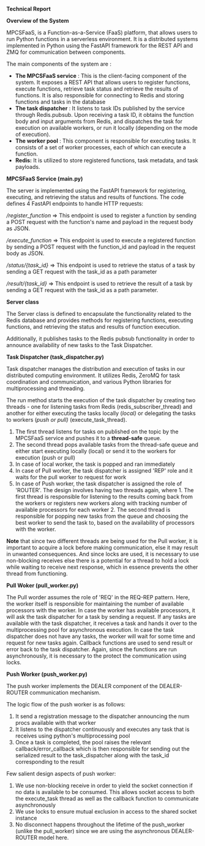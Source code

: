 **Technical Report**

**Overview of the System**

MPCSFaaS, is a Function-as-a-Service (FaaS) platform, that allows users to run Python functions in a serverless environment. It is a distributed systems implemented in Python using the FastAPI framework for the REST API and ZMQ for communication between components.

The main components of the system are :

- **The MPCSFaaS service** : This is the client-facing component of the system. It exposes a REST API that allows users to register functions, execute functions, retrieve task status and retrieve the results of functions. It is also responsible for connecting to Redis and storing functions and tasks in the database
- **The task dispatcher** : It listens to task IDs published by the service through Redis.pubsub. Upon receiving a task ID, it obtains the function body and input arguments from Redis, and dispatches the task for execution on available workers, or run it locally (depending on the mode of execution).
- **The worker pool** : This component is responsible for executing tasks. It consists of a set of worker processes, each of which can execute a function.
- **Redis:** It is utilized to store registered functions, task metadata, and task payloads.

**MPCSFaaS Service (main.py)**

The server is implemented using the FastAPI framework for registering, executing, and retrieving the status and results of functions. The code defines 4 FastAPI endpoints to handle HTTP requests:

_/register\_function_ =\> This endpoint is used to register a function by sending a POST request with the function's name and payload in the request body as JSON.

_/execute\_function_ =\> This endpoint is used to execute a registered function by sending a POST request with the function\_id and payload in the request body as JSON.

_/status/{task\_id}_ =\> This endpoint is used to retrieve the status of a task by sending a GET request with the task\_id as a path parameter

_/result/{task\_id}_ =\> This endpoint is used to retrieve the result of a task by sending a GET request with the task\_id as a path parameter.

**Server class**

The Server class is defined to encapsulate the functionality related to the Redis database and provides methods for registering functions, executing functions, and retrieving the status and results of function execution.

Additionally, it publishes tasks to the Redis pubsub functionality in order to announce availability of new tasks to the Task Dispatcher.

**Task Dispatcher (task\_dispatcher.py)**

Task dispatcher manages the distribution and execution of tasks in our distributed computing environment. It utilizes Redis, ZeroMQ for task coordination and communication, and various Python libraries for multiprocessing and threading.

The run method starts the execution of the task dispatcher by creating two threads - one for listening tasks from Redis (redis\_subscriber\_thread) and another for either executing the tasks locally (_local)_ or delegating the tasks to workers (_push or pull)_ (execute\_task\_thread).

1. The first thread listens for tasks on published on the topic by the MPCSFaaS service and pushes it to a **thread-safe** queue.
2. The second thread pops available tasks from the thread-safe queue and either start executing locally (local) or send it to the workers for execution (push or pull)
  1. In case of local worker, the task is popped and ran immediately
  2. In case of Pull worker, the task dispatcher is assigned 'REP' role and it waits for the pull worker to request for work
  3. In case of Push worker, the task dispatcher is assigned the role of 'ROUTER'. The design involves having two threads again, where
    1. The first thread is responsible for listening to the results coming back from the workers or registers new workers along with tracking number of available processors for each worker
    2. The second thread is responsible for popping new tasks from the queue and choosing the best worker to send the task to, based on the availability of processors with the worker.

**Note** that since two different threads are being used for the Pull worker, it is important to acquire a lock before making communication, else it may result in unwanted consequences. And since locks are used, it is necessary to use non-blocking receives else there is a potential for a thread to hold a lock while waiting to receive next response, which in essence prevents the other thread from functioning.

**Pull Woker (pull\_worker.py)**

The Pull worder assumes the role of 'REQ' in the REQ-REP pattern. Here, the worker itself is responsible for maintaining the number of available processors with the worker. In case the worker has available processors, it will ask the task dispatcher for a task by sending a request. If any tasks are available with the task dispatcher, it receives a task and hands it over to the multiprocessing pool for asynchronous execution. In case the task dispatcher does not have any tasks, the worker will wait for some time and request for new tasks again. Callback functions are used to send result or error back to the task dispatcher. Again, since the functions are run asynchronously, it is necessary to the protect the communication using locks.

**Push Worker (push\_worker.py)**

The push worker implements the DEALER component of the DEALER-ROUTER communication mechanism.

The logic flow of the push worker is as follows:

1. It send a registration message to the dispatcher announcing the num procs available with that worker
2. It listens to the dispatcher continuously and executes any task that is receives using python's multiprocessing pool
3. Once a task is completed, the pool raises the relevant callback/error\_callback which is then responsible for sending out the serialized result to the task\_dispatcher along with the task\_id corresponding to the result

Few salient design aspects of push worker:

1. We use non-blocking receive in order to yield the socket connection if no data is available to be consumed. This allows socket access to both the execute\_task thread as well as the callback function to communicate asynchronously
2. We use locks to ensure mutual exclusion in access to the shared socket instance
3. No disconnect happens throughout the lifetime of the push\_worker (unlike the pull\_worker) since we are using the asynchronous DEALER-ROUTER model here.